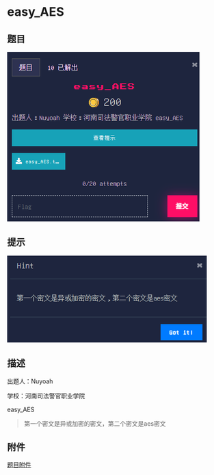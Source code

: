 # easy_AES

## 题目

![题目](images/题目.png)

## 提示

![提示](images/提示.png)

## 描述

出题人：Nuyoah

学校：河南司法警官职业学院

easy_AES

>第一个密文是异或加密的密文，第二个密文是aes密文

## 附件

[题目附件](files/easy_AES.txt)
